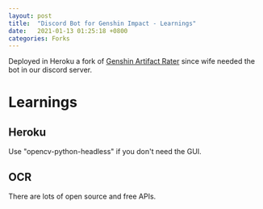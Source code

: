 ```yaml
---
layout: post
title:  "Discord Bot for Genshin Impact - Learnings"
date:   2021-01-13 01:25:18 +0800
categories: Forks
---
```


Deployed in Heroku a fork of [Genshin Artifact Rater][genshin-artifact-rater] since wife needed the bot in our discord server.

# Learnings

## Heroku
Use "opencv-python-headless" if you don't need the GUI.

## OCR
There are lots of open source and free APIs.

[genshin-artifact-rater]: https://github.com/shrubin/Genshin-Artifact-Rater
